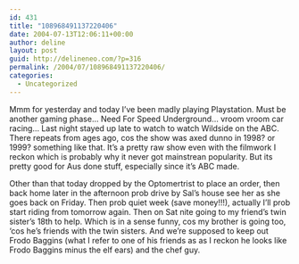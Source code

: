 ```yaml
---
id: 431
title: "108968491137220406"
date: 2004-07-13T12:06:11+00:00
author: deline
layout: post
guid: http://delineneo.com/?p=316
permalink: /2004/07/108968491137220406/
categories:
  - Uncategorized
---
```

Mmm for yesterday and today I&#8217;ve been madly playing Playstation. Must be another gaming phase&#8230; Need For Speed Underground&#8230; vroom vroom car racing&#8230; Last night stayed up late to watch to watch Wildside on the ABC. There repeats from ages ago, cos the show was axed dunno in 1998? or 1999? something like that. It&#8217;s a pretty raw show even with the filmwork I reckon which is probably why it never got mainstrean popularity. But its pretty good for Aus done stuff, especially since it&#8217;s ABC made.

Other than that today dropped by the Optomertrist to place an order, then back home later in the afternoon prob drive by Sal&#8217;s house see her as she goes back on Friday. Then prob quiet week (save money!!!), actually I&#8217;ll prob start riding from tomorrow again. Then on Sat nite going to my friend&#8217;s twin sister&#8217;s 18th to help. Which is in a sense funny, cos my brother is going too, &#8216;cos he&#8217;s friends with the twin sisters. And we&#8217;re supposed to keep out Frodo Baggins (what I refer to one of his friends as as I reckon he looks like Frodo Baggins minus the elf ears) and the chef guy.
